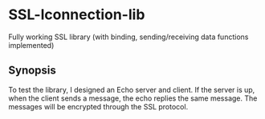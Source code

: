 # SSL-lconnection-lib
Fully working SSL library (with binding, sending/receiving data functions implemented)

## Synopsis

To test the library, I designed an Echo server and client.
If the server is up, when the client sends a message, the echo replies the same message.
The messages will be encrypted through the SSL protocol.
